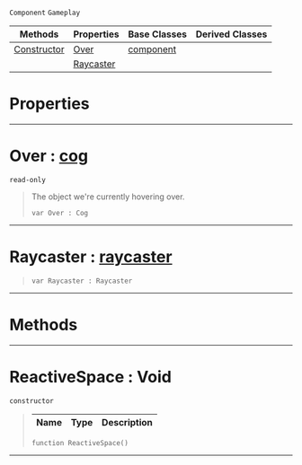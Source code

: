  `Component` `Gameplay`



|Methods|Properties|Base Classes|Derived Classes|
|---|---|---|---|
|[ Constructor](https://github.com/dragonCASTjosh/PlasmaDocs/blob/master/code_reference/class_reference/reactivespace.markdown#reactivespace-void)|[ Over](https://github.com/dragonCASTjosh/PlasmaDocs/blob/master/code_reference/class_reference/reactivespace.markdown#over-plasma-engine-documen)|[component](https://github.com/dragonCASTjosh/PlasmaDocs/blob/master/code_reference/class_reference/component.markdown)| |
| |[ Raycaster](https://github.com/dragonCASTjosh/PlasmaDocs/blob/master/code_reference/class_reference/reactivespace.markdown#raycaster-plasma-engine-do)| | |


 #  Properties


---  
 #  Over : [cog](https://github.com/dragonCASTjosh/PlasmaDocs/blob/master/code_reference/class_reference/cog.markdown)

 `read-only`

> The object we're currently hovering over.
> ``` lang=cpp, name=Lightning
> var Over : Cog


---  
 #  Raycaster : [raycaster](https://github.com/dragonCASTjosh/PlasmaDocs/blob/master/code_reference/class_reference/raycaster.markdown)

> 
> ``` lang=cpp, name=Lightning
> var Raycaster : Raycaster


---  
 #  Methods


---  
 #  ReactiveSpace : Void

 `constructor`

> 
> |Name|Type|Description|
> |---|---|---|
> ``` lang=cpp, name=Lightning
> function ReactiveSpace()
> ``` 


---  
 

 